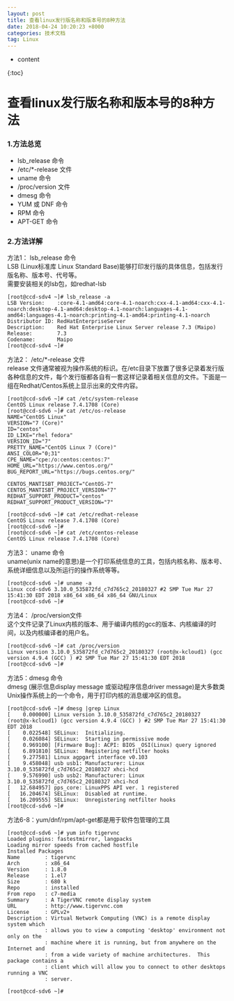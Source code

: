 ```yaml
---
layout: post
title: 查看linux发行版名称和版本号的8种方法
date: 2018-04-24 10:20:23 +8000
categories: 技术文档
tag: Linux
---
```




* content


{:toc}

# 查看linux发行版名称和版本号的8种方法

### 1.方法总览

- lsb_release 命令
- /etc/*-release 文件
- uname 命令
- /proc/version 文件
- dmesg 命令
- YUM 或 DNF 命令
- RPM 命令
- APT-GET 命令


### 2.方法详解

方法1： lsb_release 命令<br>
LSB (Linux标准库 Linux Standard Base)能够打印发行版的具体信息，包括发行版名称、版本号、代号等。<br>
需要安装相关的lsb包，如redhat-lsb

```shell
[root@ccd-sdv4 ~]# lsb_release -a
LSB Version:    :core-4.1-amd64:core-4.1-noarch:cxx-4.1-amd64:cxx-4.1-noarch:desktop-4.1-amd64:desktop-4.1-noarch:languages-4.1-amd64:languages-4.1-noarch:printing-4.1-amd64:printing-4.1-noarch
Distributor ID: RedHatEnterpriseServer
Description:    Red Hat Enterprise Linux Server release 7.3 (Maipo)
Release:        7.3
Codename:       Maipo
[root@ccd-sdv4 ~]#
```

方法2： /etc/*-release 文件<br>
release 文件通常被视为操作系统的标识。在/etc目录下放置了很多记录着发行版各种信息的文件，每个发行版都各自有一套这样记录着相关信息的文件。下面是一组在Redhat/Centos系统上显示出来的文件内容。

```shell
[root@ccd-sdv6 ~]# cat /etc/system-release
CentOS Linux release 7.4.1708 (Core)
[root@ccd-sdv6 ~]# cat /etc/os-release
NAME="CentOS Linux"
VERSION="7 (Core)"
ID="centos"
ID_LIKE="rhel fedora"
VERSION_ID="7"
PRETTY_NAME="CentOS Linux 7 (Core)"
ANSI_COLOR="0;31"
CPE_NAME="cpe:/o:centos:centos:7"
HOME_URL="https://www.centos.org/"
BUG_REPORT_URL="https://bugs.centos.org/"

CENTOS_MANTISBT_PROJECT="CentOS-7"
CENTOS_MANTISBT_PROJECT_VERSION="7"
REDHAT_SUPPORT_PRODUCT="centos"
REDHAT_SUPPORT_PRODUCT_VERSION="7"

[root@ccd-sdv6 ~]# cat /etc/redhat-release
CentOS Linux release 7.4.1708 (Core)
[root@ccd-sdv6 ~]#
[root@ccd-sdv6 ~]# cat /etc/centos-release
CentOS Linux release 7.4.1708 (Core)
```

方法3： uname 命令<br>
uname(unix name的意思)是一个打印系统信息的工具，包括内核名称、版本号、系统详细信息以及所运行的操作系统等等。

	[root@ccd-sdv6 ~]# uname -a
	Linux ccd-sdv6 3.10.0_535872fd_c7d765c2_20180327 #2 SMP Tue Mar 27 15:41:30 EDT 2018 x86_64 x86_64 x86_64 GNU/Linux
	[root@ccd-sdv6 ~]#

方法4： /proc/version文件<br>
这个文件记录了Linux内核的版本、用于编译内核的gcc的版本、内核编译的时间，以及内核编译者的用户名。

	[root@ccd-sdv6 ~]# cat /proc/version
	Linux version 3.10.0_535872fd_c7d765c2_20180327 (root@x-kcloud1) (gcc version 4.9.4 (GCC) ) #2 SMP Tue Mar 27 15:41:30 EDT 2018
	[root@ccd-sdv6 ~]#

方法5：dmesg 命令<br>
dmesg (展示信息display message 或驱动程序信息driver message)是大多数类Unix操作系统上的一个命令，用于打印内核的消息缓冲区的信息。

```shell
[root@ccd-sdv6 ~]# dmesg |grep Linux
[    0.000000] Linux version 3.10.0_535872fd_c7d765c2_20180327 (root@x-kcloud1) (gcc version 4.9.4 (GCC) ) #2 SMP Tue Mar 27 15:41:30 EDT 2018
[    0.022548] SELinux:  Initializing.
[    0.026084] SELinux:  Starting in permissive mode
[    0.969100] [Firmware Bug]: ACPI: BIOS _OSI(Linux) query ignored
[    6.891810] SELinux:  Registering netfilter hooks
[    9.277581] Linux agpgart interface v0.103
[    9.458048] usb usb1: Manufacturer: Linux 3.10.0_535872fd_c7d765c2_20180327 xhci-hcd
[    9.576990] usb usb2: Manufacturer: Linux 3.10.0_535872fd_c7d765c2_20180327 xhci-hcd
[   12.684957] pps_core: LinuxPPS API ver. 1 registered
[   16.204674] SELinux:  Disabled at runtime.
[   16.209555] SELinux:  Unregistering netfilter hooks
[root@ccd-sdv6 ~]#
```


方法6-8：yum/dnf/rpm/apt-get都是用于软件包管理的工具

```shell
[root@ccd-sdv6 ~]# yum info tigervnc
Loaded plugins: fastestmirror, langpacks
Loading mirror speeds from cached hostfile
Installed Packages
Name        : tigervnc
Arch        : x86_64
Version     : 1.8.0
Release     : 1.el7
Size        : 680 k
Repo        : installed
From repo   : c7-media
Summary     : A TigerVNC remote display system
URL         : http://www.tigervnc.com
License     : GPLv2+
Description : Virtual Network Computing (VNC) is a remote display system which
            : allows you to view a computing 'desktop' environment not only on the
            : machine where it is running, but from anywhere on the Internet and
            : from a wide variety of machine architectures.  This package contains a
            : client which will allow you to connect to other desktops running a VNC
            : server.

[root@ccd-sdv6 ~]#
```


​	